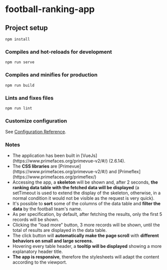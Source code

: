 # football-ranking-app

## Project setup
```
npm install
```

### Compiles and hot-reloads for development
```
npm run serve
```

### Compiles and minifies for production
```
npm run build
```

### Lints and fixes files
```
npm run lint
```

### Customize configuration
See [Configuration Reference](https://cli.vuejs.org/config/).

### Notes
<ul>
<li>The application has been built in [VueJs](https://www.primefaces.org/primevue-v2/#/) (2.6.14). </li>
<li>The <b>CSS libraries</b> are [Primevue](https://www.primefaces.org/primevue-v2/#/) and [Primeflex](https://www.primefaces.org/primeflex/) </li>
<li>Accessing the app, a <b>skeleton</b> will be shown and, after 2 seconds, <b>the ranking data table with the fetched data will be displayed</b> (a setTimeout is used to extend the display of the skeleton, otherwise, in a normal condition it would not be visible as the request is very quick). </li>
<li>It's possible to <b>sort</b> some of the columns of the data table and <b>filter the data</b> by the football team's name. </li>
<li>As per specification, by default, after fetching the results, only the first 5 records will be shown. </li>
<li>Clicking the "load more" button, 3 more records will be shown, until the total of results are displayed in the data table. </li>
<li>The click button will <b>automatically make the page scroll</b> with <b>different behaviors on small and large screens.</b> </li>
<li>Hovering every table header, a <b>tooltip will be displayed</b> showing a more explanatory header title. </li>
<li><b>The app is responsive</b>, therefore the stylesheets will adapt the content according to the viewport.</li>
</ul>
